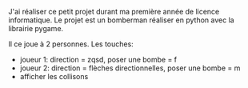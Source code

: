J'ai réaliser ce petit projet durant ma première année de licence informatique.
Le projet est un bomberman réaliser en python avec la librairie pygame.

Il ce joue à 2 personnes.
Les touches:
  - joueur 1: direction = zqsd, poser une bombe = f
  - joueur 2: direction = flèches directionnelles, poser une bombe = m
  - afficher les collisons
